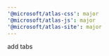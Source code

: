 ```yaml
---
'@microsoft/atlas-css': major
'@microsoft/atlas-js': major
'@microsoft/atlas-site': major
---
```


add tabs
